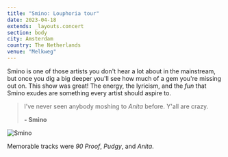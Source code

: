 ```yaml
---
title: "Smino: Louphoria tour"
date: 2023-04-18
extends: _layouts.concert
section: body
city: Amsterdam
country: The Netherlands
venue: "Melkweg"
---
```


Smino is one of those artists you don't hear a lot about in the mainstream, but once you dig a big deeper you'll see how
much of a gem you're missing out on. This show was great! The energy, the lyricism, and the _fun_ that Smino exudes are 
something every artist should aspire to.

> I've never seen anybody moshing to _Anita_ before. Y'all are crazy.
> 
> **\- Smino**

![Smino](/assets/images/concerts/smino.jpg)

Memorable tracks were _90 Proof_, _Pudgy_, and _Anita_.
